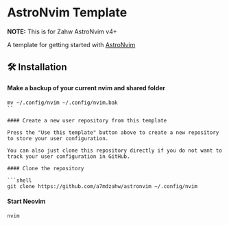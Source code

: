 # AstroNvim Template

**NOTE:** This is for Zahw AstroNvim v4+

A template for getting started with [AstroNvim](https://github.com/AstroNvim/AstroNvim)

## 🛠️ Installation

#### Make a backup of your current nvim and shared folder

````shell
mv ~/.config/nvim ~/.config/nvim.bak
``

#### Create a new user repository from this template

Press the "Use this template" button above to create a new repository to store your user configuration.

You can also just clone this repository directly if you do not want to track your user configuration in GitHub.

#### Clone the repository

```shell
git clone https://github.com/a7mdzahw/astronvim ~/.config/nvim
````

#### Start Neovim

```shell
nvim
```
